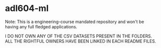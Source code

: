 # adl604-ml
Note: This is a engineering-course mandated repository and won't be having any full fledged applications.

I DO NOT OWN ANY OF THE CSV DATASETS PRESENT IN THE FOLDERS. ALL THE RIGHTFUL OWNERS HAVE BEEN LINKED IN EACH README FILES.
